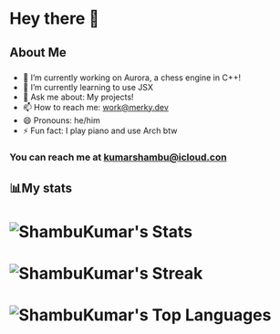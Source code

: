 # Hey there 👋


## About Me
###
- 🔭 I’m currently working on Aurora, a chess engine in C++!
- 🌱 I’m currently learning to use JSX
- 💬 Ask me about: My projects!
- 📫 How to reach me: work@merky.dev
- 😄 Pronouns: he/him
- ⚡ Fun fact: I play piano and use Arch btw
###

### You can reach me at kumarshambu@icloud.con
## 📊My stats


# ![ShambuKumar's Stats](https://github-readme-stats.vercel.app/api?username=The-Merky&theme=tokyonight&show_icons=true&hide_border=true&count_private=false)
# ![ShambuKumar's Streak](https://github-readme-streak-stats.herokuapp.com/?user=The-Merky&theme=tokyonight&hide_border=true)
# ![ShambuKumar's Top Languages](https://github-readme-stats.vercel.app/api/top-langs/?username=The-Merky&theme=tokyonight&show_icons=true&hide_border=true&)

